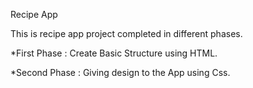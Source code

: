 Recipe App

This is recipe app project completed in different phases.

\*First Phase : Create Basic Structure using HTML.

\*Second Phase : Giving design to the App using Css.
